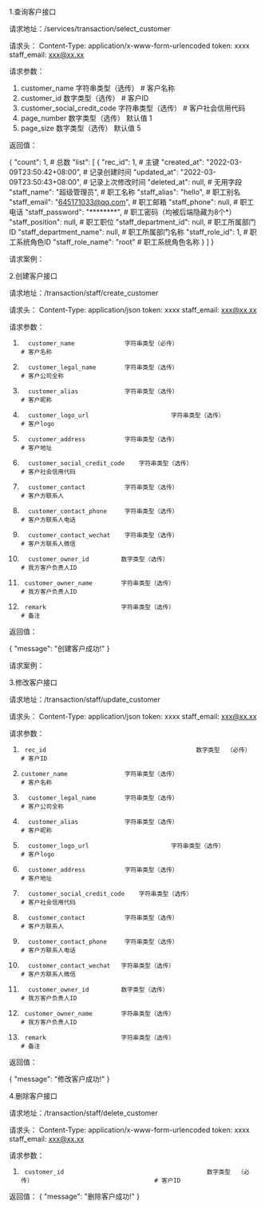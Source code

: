 1.查询客户接口

请求地址：/services/transaction/select_customer

请求头： Content-Type: application/x-www-form-urlencoded token: xxxx staff_email: xxx@xx.xx

请求参数：

1. customer_name 字符串类型（选传） # 客户名称
2. customer_id 数字类型（选传） # 客户ID
3. customer_social_credit_code 字符串类型（选传） # 客户社会信用代码
4. page_number 数字类型（选传） 默认值 1
5. page_size 数字类型（选传） 默认值 5

返回值：

{
"count": 1, # 总数
"list": [
{
"rec_id": 1, # 主键
"created_at": "2022-03-09T23:50:42+08:00", # 记录创建时间
"updated_at": "2022-03-09T23:50:43+08:00", # 记录上次修改时间
"deleted_at": null, # 无用字段
"staff_name": "超级管理员", # 职工名称
"staff_alias": "hello", # 职工别名
"staff_email": "645171033@qq.com", # 职工邮箱
"staff_phone": null, # 职工电话
"staff_password": "********", # 职工密码（均被后端隐藏为8个*）
"staff_position": null, # 职工职位
"staff_department_id": null, # 职工所属部门ID
"staff_department_name": null, # 职工所属部门名称
"staff_role_id": 1, # 职工系统角色ID
"staff_role_name": "root"                                      # 职工系统角色名称 }
]
}

请求案例：

2.创建客户接口

请求地址：/transaction/staff/create_customer

请求头： Content-Type: application/json token: xxxx staff_email: xxx@xx.xx

请求参数：

1.       customer_name				字符串类型（必传）                                    # 客户名称
2.       customer_legal_name		字符串类型（选传）                                    # 客户公司全称 
3.       customer_alias				字符串类型（选传）                                     # 客户昵称
4.       customer_logo_url                       字符串类型（选传）                                     # 客户logo 
5.       customer_address			字符串类型（选传）                                     # 客户地址
6.       customer_social_credit_code	字符串类型（选传）                                     # 客户社会信用代码
7.       customer_contact			字符串类型（选传）                                    # 客户方联系人
8.       customer_contact_phone		字符串类型（选传）                                   # 客户方联系人电话
9.       customer_contact_wechat	字符串类型（选传）                                    # 客户方联系人微信
10.       customer_owner_id			数字类型（选传）                                     	# 我方客户负责人ID
11.      customer_owner_name		字符串类型（选传）                                   # 我方客户负责人ID
12.      remark						字符串类型（选传）                                   # 备注

返回值：

{
"message": "创建客户成功!"
}

请求案例：

3.修改客户接口

请求地址：/transaction/staff/update_customer

请求头： Content-Type: application/json token: xxxx staff_email: xxx@xx.xx

请求参数：

1.      rec_id                                        	数字类型  （必传）                                  # 客户ID
2.     customer_name				字符串类型（选传）                                    # 客户名称
3.       customer_legal_name		字符串类型（选传）                                    # 客户公司全称 
4.       customer_alias				字符串类型（选传）                                     # 客户昵称
5.       customer_logo_url                       字符串类型（选传）                                     # 客户logo 
6.       customer_address			字符串类型（选传）                                     # 客户地址
7.       customer_social_credit_code	字符串类型（选传）                                     # 客户社会信用代码
8.       customer_contact			字符串类型（选传）                                    # 客户方联系人
9.       customer_contact_phone		字符串类型（选传）                                   # 客户方联系人电话
10.       customer_contact_wechat	字符串类型（选传）                                    # 客户方联系人微信
11.       customer_owner_id			数字类型（选传）                                     	# 我方客户负责人ID
12.      customer_owner_name		字符串类型（选传）                                   # 我方客户负责人ID
13.      remark						字符串类型（选传）                                   # 备注

返回值：

{
"message": "修改客户成功!"
}

4.删除客户接口

请求地址：/transaction/staff/delete_customer

请求头： Content-Type: application/x-www-form-urlencoded token: xxxx staff_email: xxx@xx.xx

请求参数：

1.      customer_id                                        数字类型  （必传）                                  # 客户ID

返回值： {
"message": "删除客户成功!"
}

